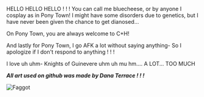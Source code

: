 HELLO HELLO HELLO ! ! ! You can call me bluecheese, or by anyone I cosplay as in Pony Town! I might have some disorders due to genetics, but I have never been given the chance to get dianosed...

On Pony Town, you are always welcome to C+H!

And lastly for Pony Town, I go AFK a lot without saying anything- So I apologize if I don't respond to anything ! ! !

I love uh uhm- Knights of Guinevere uhm uh mu hm.... A LOT... TOO MUCH

***All art used on github was made by Dana Terrace ! ! !***

![Faggot](https://pbs.twimg.com/media/GhwnUTmagAEkDTa?format=jpg&name=large)
